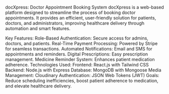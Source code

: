 docXpress: Doctor Appointment Booking System
docXpress is a web-based platform designed to streamline the process of booking doctor appointments. It provides an efficient, user-friendly solution for patients, doctors, and administrators, improving healthcare delivery through automation and smart features.

Key Features:
Role-Based Authentication: Secure access for admins, doctors, and patients.
Real-Time Payment Processing: Powered by Stripe for seamless transactions.
Automated Notifications: Email and SMS for appointments and reminders.
Digital Prescriptions: Easy prescription management.
Medicine Reminder System: Enhances patient medication adherence.
Technologies Used:
Frontend: React.js with Tailwind CSS
Backend: Node.js with Express
Database: MongoDB with Mongoose
Media Management: Cloudinary
Authentication: JSON Web Tokens (JWT)
Goals:
Reduce scheduling inefficiencies, boost patient adherence to medication, and elevate healthcare delivery.
